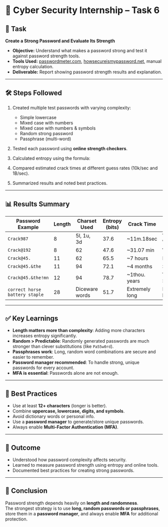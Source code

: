 # 🔐 Cyber Security Internship – Task 6

## 📌 Task
**Create a Strong Password and Evaluate Its Strength**

- **Objective:** Understand what makes a password strong and test it against password strength tools.  
- **Tools Used:** [passwordmeter.com](https://passwordmeter.com), [howsecureismypassword.net](https://howsecureismypassword.net), manual entropy calculation.  
- **Deliverable:** Report showing password strength results and explanation.

---

## 🛠️ Steps Followed
1. Created multiple test passwords with varying complexity:
   - Simple lowercase
   - Mixed case with numbers
   - Mixed case with numbers & symbols
   - Random strong password
   - Passphrase (multi-word)

2. Tested each password using **online strength checkers**.  
3. Calculated entropy using the formula:  
4. Compared estimated crack times at different guess rates (10k/sec and 1B/sec).  
5. Summarized results and noted best practices.

---

## 📊 Results Summary

| Password Example       | Length      | Charset Used       | Entropy (bits)  | Crack Time            | Strength |
|------------------------|-------------|--------------------|-----------------|-----------------------|---------------|
| `Crack987`             | 8           | 5l, 1u, 3d         | 37.6            | ~11m.18sec            | Very Weak |
| `Crack@192`            | 8           | 62                 | 47.6            | ~31.07 min            | Weak |
| `Crack@45.`            | 11          | 62                 | 65.5            | ~7 hours              | Medium |
| `Crack@45.&the`        | 11          | 94                 | 72.1            | ~4 months             | Strong |
| `Crack@45.&the!mn`     | 12          | 94                 | 78.7            | ~1thou. years         | Very Strong |
| `correct horse battery staple` | 28 | Diceware words | 51.7 | Extremely long | Extremely long | Strong & Memorable 

---

## ✅ Key Learnings
- **Length matters more than complexity**: Adding more characters increases entropy significantly.  
- **Random > Predictable**: Randomly generated passwords are much stronger than clever substitutions (like `Pa55w0rd`).  
- **Passphrases work**: Long, random word combinations are secure and easier to remember.  
- **Password manager recommended**: To handle strong, unique passwords for every account.  
- **MFA is essential**: Passwords alone are not enough.

---

## 📌 Best Practices
- Use at least **12+ characters** (longer is better).  
- Combine **uppercase, lowercase, digits, and symbols**.  
- Avoid dictionary words or personal info.  
- Use a **password manager** to generate/store unique passwords.  
- Always enable **Multi-Factor Authentication (MFA)**.  

---

## 🧾 Outcome
- Understood how password complexity affects security.  
- Learned to measure password strength using entropy and online tools.  
- Documented best practices for creating strong passwords.  

---


## 🚀 Conclusion
Password strength depends heavily on **length and randomness**.  
The strongest strategy is to use **long, random passwords or passphrases**, store them in a **password manager**, and always enable **MFA** for additional protection.
